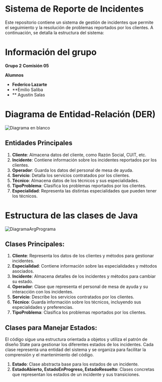 # Sistema de Reporte de Incidentes

Este repositorio contiene un sistema de gestión de incidentes que permite el seguimiento y la resolución de problemas reportados por los clientes. A continuación, se detalla la estructura del sistema:

# Información del grupo
**Grupo 2**
**Comisión 05**

**Alumnos**
- **Federico Lazarte**
- **Emilio Saliba
- ** Agustin Salas


# Diagrama de Entidad-Relación (DER)

![Diagrama en blanco](https://github.com/FedericoLazarte/EmpresaIncidentes/assets/97749958/6cd637fe-a520-4177-83ce-6c52f517705a)


## Entidades Principales

1. **Cliente**: Almacena datos del cliente, como Razón Social, CUIT, etc. 
2. **Incidente**: Contiene información sobre los incidentes reportados por los clientes.
3. **Operador**: Guarda los datos del personal de mesa de ayuda.
4. **Servicio**: Detalla los servicios contratados por los clientes.
5. **Técnico**: Almacena datos de los técnicos y sus especialidades.
6. **TipoProblema**: Clasifica los problemas reportados por los clientes.
7. **Especialidad**: Representa las distintas especialidades que pueden tener los técnicos.

# Estructura de las clases de Java


![DiagramaArgPrograma](https://github.com/FedericoLazarte/EmpresaIncidentes/assets/97749958/26fe5663-9b4d-49f7-b0d0-d7779cd8a027)

## Clases Principales:
1. **Cliente**: Representa los datos de los clientes y métodos para gestionar incidentes.
2. **Especialidad**: Contiene información sobre las especialidades y métodos asociados.
3. **Incidente**: Almacena detalles de los incidentes y métodos para cambiar su estado.
4. **Operador**: Clase que representa el personal de mesa de ayuda y su interacción con los incidentes.
5. **Servicio**: Describe los servicios contratados por los clientes.
6. **Técnico**: Guarda información sobre los técnicos, incluyendo sus especialidades y preferencias.
7. **TipoProblema**: Clasifica los problemas reportados por los clientes.

## Clases para Manejar Estados:
El código sigue una estructura orientada a objetos y utiliza el patrón de diseño State para gestionar los diferentes estados de los incidentes. Cada clase representa una entidad del sistema y se organiza para facilitar la comprensión y el mantenimiento del código.

1. **Estado**: Clase abstracta base para los estados de un incidente.
2. **EstadoAbierto, EstadoEnProgreso, EstadoResuelto**: Clases concretas que representan los estados de un incidente y sus transiciones.
